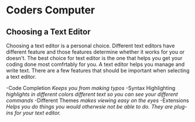 # Coders Computer

## Choosing a Text Editor

Choosing a text editor is a personal choice. Different text editors have different feature and those features determine whether it works for you or doesn't. The best choice for text editor is the one that helps you get your coding done most comfrtably for you. A text editor helps you manage and write text. There are a few features that should be important when selecting a text editor. 

-Code Completion *Keeps you from making typos*
-Syntax Highlighting *highlights in different colors different text so you can see your different commands* 
-Different Themes *makes viewing easy on the eyes*
-Extensions *Helps you do things you would otherwsie not be able to do. They are plug-ins for your text editor.*

